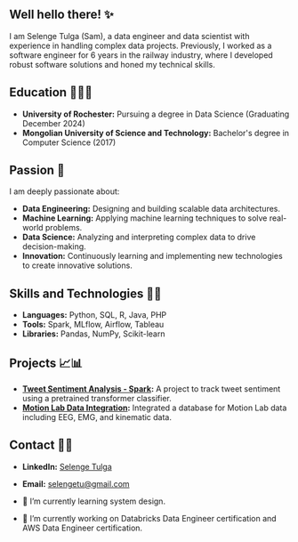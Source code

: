 ## Well hello there! ✨

I am Selenge Tulga (Sam), a data engineer and data scientist with experience in handling complex data projects. Previously, I worked as a software engineer for 6 years in the railway industry, where I developed robust software solutions and honed my technical skills.

## Education 👩🏻‍🔬

- **University of Rochester:** Pursuing a degree in Data Science (Graduating December 2024)
- **Mongolian University of Science and Technology:** Bachelor's degree in Computer Science (2017)

## Passion 🧩

I am deeply passionate about:
- **Data Engineering:** Designing and building scalable data architectures.
- **Machine Learning:** Applying machine learning techniques to solve real-world problems.
- **Data Science:** Analyzing and interpreting complex data to drive decision-making.
- **Innovation:** Continuously learning and implementing new technologies to create innovative solutions.

## Skills and Technologies 🐱‍💻
- **Languages:** Python, SQL, R, Java, PHP
- **Tools:** Spark, MLflow, Airflow, Tableau
- **Libraries:** Pandas, NumPy, Scikit-learn

## Projects 📈📊
- **[Tweet Sentiment Analysis - Spark](https://github.com/selengetu/End-to-end-Sentiment-Data-Project):** A project to track tweet sentiment using a pretrained transformer classifier.
- **[Motion Lab Data Integration](https://github.com/selengetu/Motion-Lab-Data-Integration):** Integrated a database for Motion Lab data including EEG, EMG, and kinematic data.

## Contact 🤙💬
- **LinkedIn:** [Selenge Tulga](https://www.linkedin.com/in/selenge-tulga/)
- **Email:** selengetu@gmail.com

- 🌱 I’m currently learning system design.
- 🔭 I’m currently working on Databricks Data Engineer certification and AWS Data Engineer certification.
<!--
**selengetu/selengetu** is a ✨ _special_ ✨ repository because its `README.md` (this file) appears on your GitHub profile.
![GitHub followers](https://img.shields.io/github/followers/username?style=social)
![LinkedIn](https://img.shields.io/badge/-LinkedIn-blue?style=flat&logo=linkedin&logoColor=white&link=https://www.linkedin.com/in/username/)
Here are some ideas to get you started:

- 🌱 I’m currently learning ...
- 👯 I’m looking to collaborate on ...
- 🤔 I’m looking for help with ...
- 💬 Ask me about ...
- 📫 How to reach me: ...
- 😄 Pronouns: ...
- ⚡ Fun fact: ...
-->
